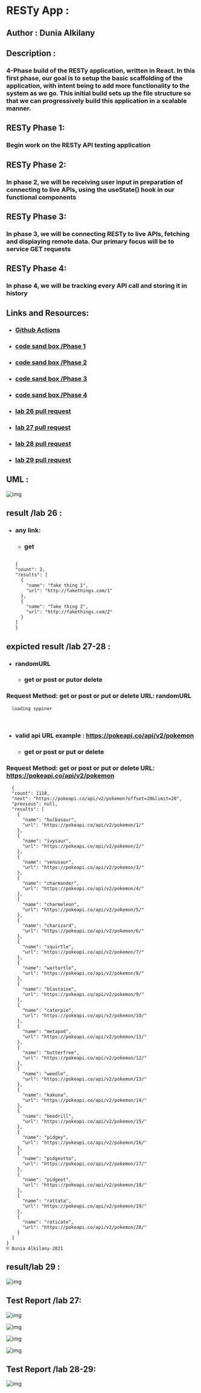 # RESTy App :

## Author : Dunia Alkilany 

## Description :

### 4-Phase build of the RESTy application, written in React. In this first phase, our goal is to setup the basic scaffolding of the application, with intent being to add more functionality to the system as we go. This initial build sets up the file structure so that we can progressively build this application in a scalable manner.

## RESTy Phase 1:

### Begin work on the RESTy API testing application

## RESTy Phase 2:

### In phase 2, we will be receiving user input in preparation of connecting to live APIs, using the useState() hook in our functional components

## RESTy Phase 3:

### In phase 3, we will be connecting RESTy to live APIs, fetching and displaying remote data. Our primary focus will be to service GET requests

## RESTy Phase 4:

### In phase 4, we will be tracking every API call and storing it in history

## Links and Resources:


* ### [Github Actions](https://github.com/Duniaalkilany/resty/actions)

* ### [code sand box /Phase 1](https://codesandbox.io/s/friendly-silence-cp725)

* ### [code sand box /Phase 2](https://codesandbox.io/s/upbeat-yalow-71iw8)

* ### [code sand box /Phase 3](https://6ry9i.csb.app/)

* ### [code sand box /Phase 4](https://6ry9i.csb.app/)

* ### [lab 26 pull request ](https://github.com/Duniaalkilany/resty/pull/1)

* ### [lab 27 pull request ](https://github.com/Duniaalkilany/resty/pull/2)

* ### [lab 28 pull request ](https://github.com/Duniaalkilany/resty/pull/6)

* ### [lab 29 pull request ](https://github.com/Duniaalkilany/resty/pull/7)

## UML : 

![img](./assets/resty-UML.png)

## result /lab 26 :
* ### any link:
   
    - ### get

 

  ```

  {
  "count": 2,
  "results": [
    {
      "name": "fake thing 1",
      "url": "http://fakethings.com/1"
    },
    {
      "name": "fake thing 2",
      "url": "http://fakethings.com/2"
    }
  ]
  }

  ```


## expicted result /lab 27-28 :

* ### randomURL

    - ### get or post or putor delete​

### Request Method: get or post or put or delete URL: randomURL

```
  loading sppiner

```  
​
* ### valid api URL example : https://pokeapi.co/api/v2/pokemon

    - ### get or post or put or delete​

### Request Method: get or post or put or delete URL: https://pokeapi.co/api/v2/pokemon

```
  {
  "count": 1118,
  "next": "https://pokeapi.co/api/v2/pokemon?offset=20&limit=20",
  "previous": null,
  "results": [
    {
      "name": "bulbasaur",
      "url": "https://pokeapi.co/api/v2/pokemon/1/"
    },
    {
      "name": "ivysaur",
      "url": "https://pokeapi.co/api/v2/pokemon/2/"
    },
    {
      "name": "venusaur",
      "url": "https://pokeapi.co/api/v2/pokemon/3/"
    },
    {
      "name": "charmander",
      "url": "https://pokeapi.co/api/v2/pokemon/4/"
    },
    {
      "name": "charmeleon",
      "url": "https://pokeapi.co/api/v2/pokemon/5/"
    },
    {
      "name": "charizard",
      "url": "https://pokeapi.co/api/v2/pokemon/6/"
    },
    {
      "name": "squirtle",
      "url": "https://pokeapi.co/api/v2/pokemon/7/"
    },
    {
      "name": "wartortle",
      "url": "https://pokeapi.co/api/v2/pokemon/8/"
    },
    {
      "name": "blastoise",
      "url": "https://pokeapi.co/api/v2/pokemon/9/"
    },
    {
      "name": "caterpie",
      "url": "https://pokeapi.co/api/v2/pokemon/10/"
    },
    {
      "name": "metapod",
      "url": "https://pokeapi.co/api/v2/pokemon/11/"
    },
    {
      "name": "butterfree",
      "url": "https://pokeapi.co/api/v2/pokemon/12/"
    },
    {
      "name": "weedle",
      "url": "https://pokeapi.co/api/v2/pokemon/13/"
    },
    {
      "name": "kakuna",
      "url": "https://pokeapi.co/api/v2/pokemon/14/"
    },
    {
      "name": "beedrill",
      "url": "https://pokeapi.co/api/v2/pokemon/15/"
    },
    {
      "name": "pidgey",
      "url": "https://pokeapi.co/api/v2/pokemon/16/"
    },
    {
      "name": "pidgeotto",
      "url": "https://pokeapi.co/api/v2/pokemon/17/"
    },
    {
      "name": "pidgeot",
      "url": "https://pokeapi.co/api/v2/pokemon/18/"
    },
    {
      "name": "rattata",
      "url": "https://pokeapi.co/api/v2/pokemon/19/"
    },
    {
      "name": "raticate",
      "url": "https://pokeapi.co/api/v2/pokemon/20/"
    }
  ]
}
© Dunia Alkilany-2021

```



## result/lab 29 :
![img](assets/lab29-history.png)

## Test Report /lab 27:

![img](/assets/lab27-test1.png)

![img](/assets/lab27-test2.png)

![img](/assets/test2-lab27.png)

![img](/assets/lab27-tests.png)

## Test Report /lab 28-29:

![img](/assets/lab28-tests.png)
